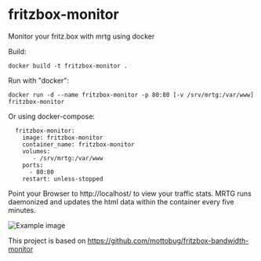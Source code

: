 # fritzbox-monitor
Monitor your fritz.box with mrtg using docker

Build:
````
docker build -t fritzbox-monitor .
````

Run with "docker":
```
docker run -d --name fritzbox-monitor -p 80:80 [-v /srv/mrtg:/var/www] fritzbox-monitor 
````

Or using docker-compose:
```
  fritzbox-monitor:
    image: fritzbox-monitor
    container_name: fritzbox-monitor
    volumes:
       - /srv/mrtg:/var/www
    ports:
      - 80:80
    restart: unless-stopped
```

Point your Browser to http://localhost/ to view your traffic stats. MRTG runs daemonized and updates the html data within the container every five minutes.

![Example image](images/example.png)

This project is based on https://github.com/mottobug/fritzbox-bandwidth-monitor
